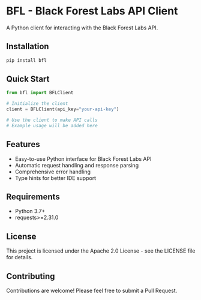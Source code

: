 # BFL - Black Forest Labs API Client

A Python client for interacting with the Black Forest Labs API.

## Installation

```bash
pip install bfl
```

## Quick Start

```python
from bfl import BFLClient

# Initialize the client
client = BFLClient(api_key="your-api-key")

# Use the client to make API calls
# Example usage will be added here
```

## Features

- Easy-to-use Python interface for Black Forest Labs API
- Automatic request handling and response parsing
- Comprehensive error handling
- Type hints for better IDE support

## Requirements

- Python 3.7+
- requests>=2.31.0

## License

This project is licensed under the Apache 2.0 License - see the LICENSE file for details.

## Contributing

Contributions are welcome! Please feel free to submit a Pull Request. 